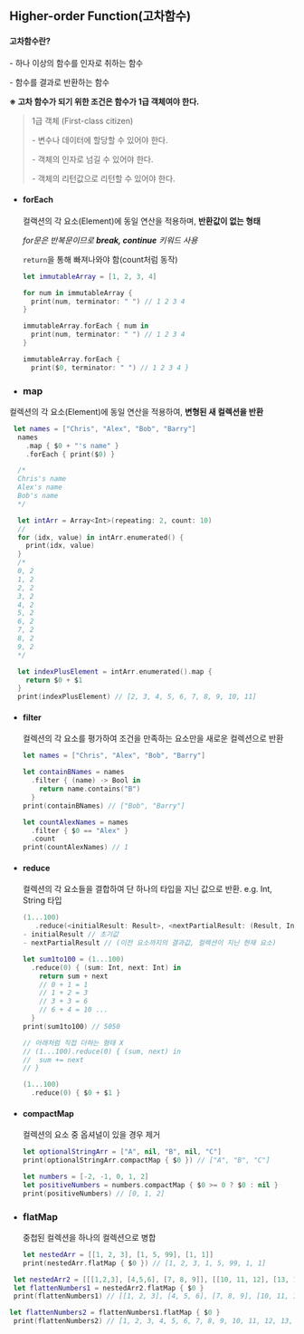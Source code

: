 ## Higher-order Function(고차함수)

#### 고차함수란?

 \- 하나 이상의 함수를 인자로 취하는 함수

 \- 함수를 결과로 반환하는 함수

  **※ 고차 함수가 되기 위한 조건은 함수가 1급 객체여야 한다.**

>  1급 객체 (First-class citizen)
> 
>  \- 변수나 데이터에 할당할 수 있어야 한다.
> 
>  \- 객체의 인자로 넘길 수 있어야 한다.
> 
>  \- 객체의 리턴값으로 리턴할 수 있어야 한다.

- #### forEach
  
  컬랙션의 각 요소(Element)에 동일 연산을 적용하며, **반환값이 없는 형태**
  
  *for문은 반복문이므로 **break, continue** 키워드 사용*
  
  `return`을 통해 빠져나와야 함(count처럼 동작)
  
  ```swift
  let immutableArray = [1, 2, 3, 4]
  
  for num in immutableArray {
    print(num, terminator: " ") // 1 2 3 4 
  }
  
  immutableArray.forEach { num in
    print(num, terminator: " ") // 1 2 3 4 
  }
  
  immutableArray.forEach {
    print($0, terminator: " ") // 1 2 3 4 }    
  ```

- ### map

컬렉션의 각 요소(Element)에 동일 연산을 적용하여, **변형된 새 컬렉션을 반환**

```swift
 let names = ["Chris", "Alex", "Bob", "Barry"]
  names
    .map { $0 + "'s name" }
    .forEach { print($0) }

  /* 
  Chris's name
  Alex's name
  Bob's name
  */

  let intArr = Array<Int>(repeating: 2, count: 10)
  // 
  for (idx, value) in intArr.enumerated() {
    print(idx, value)
  }
  /* 
  0, 2
  1, 2
  2, 2
  3, 2
  4, 2
  5, 2
  6, 2
  7, 2
  8, 2
  9, 2
  */

  let indexPlusElement = intArr.enumerated().map {
    return $0 + $1
  }
  print(indexPlusElement) // [2, 3, 4, 5, 6, 7, 8, 9, 10, 11]
```

- #### filter
  
   컬렉션의 각 요소를 평가하여 조건을 만족하는 요소만을 새로운 컬렉션으로 반환
  
  ```swift
  let names = ["Chris", "Alex", "Bob", "Barry"]
  
  let containBNames = names
    .filter { (name) -> Bool in
      return name.contains("B")
    }
  print(containBNames) // ["Bob", "Barry"]
  
  let countAlexNames = names
    .filter { $0 == "Alex" }
    .count
  print(countAlexNames) // 1
  ```

- #### reduce
  
  컬렉션의 각 요소들을 결합하여 단 하나의 타입을 지닌 값으로 반환.   e.g. Int, String 타입
  
  ```swift
  (1...100)
     .reduce(<initialResult: Result>, <nextPartialResult: (Result, Int) throws -> Result)
  - initialResult // 초기값
  - nextPartialResult // (이전 요소까지의 결과값, 컬렉션이 지닌 현재 요소)
  
  let sum1to100 = (1...100)
    .reduce(0) { (sum: Int, next: Int) in
      return sum + next
      // 0 + 1 = 1
      // 1 + 2 = 3
      // 3 + 3 = 6
      // 6 + 4 = 10 ...
    }
  print(sum1to100) // 5050
  
  // 아래처럼 직접 더하는 형태 X
  // (1...100).reduce(0) { (sum, next) in
  //  sum += next
  // }
  
  (1...100)
    .reduce(0) { $0 + $1 }
  ```

- #### compactMap
  
  컬렉션의 요소 중 옵셔널이 있을 경우 제거
  
  ```swift
  let optionalStringArr = ["A", nil, "B", nil, "C"]
  print(optionalStringArr.compactMap { $0 }) // ["A", "B", "C"]
  
  let numbers = [-2, -1, 0, 1, 2]
  let positiveNumbers = numbers.compactMap { $0 >= 0 ? $0 : nil }
  print(positiveNumbers) // [0, 1, 2]
  ```

- ### flatMap
  
  중첩된 컬렉션을 하나의 컬렉션으로 병합 
  
  ```swift
  let nestedArr = [[1, 2, 3], [1, 5, 99], [1, 1]]
  print(nestedArr.flatMap { $0 }) // [1, 2, 3, 1, 5, 99, 1, 1]
  ```

```swift
 let nestedArr2 = [[[1,2,3], [4,5,6], [7, 8, 9]], [[10, 11, 12], [13, 14]]]
 let flattenNumbers1 = nestedArr2.flatMap { $0 }
 print(flattenNumbers1) // [[1, 2, 3], [4, 5, 6], [7, 8, 9], [10, 11, 12], [13, 14]]

let flattenNumbers2 = flattenNumbers1.flatMap { $0 }
 print(flattenNumbers2) // [1, 2, 3, 4, 5, 6, 7, 8, 9, 10, 11, 12, 13, 14]
```
